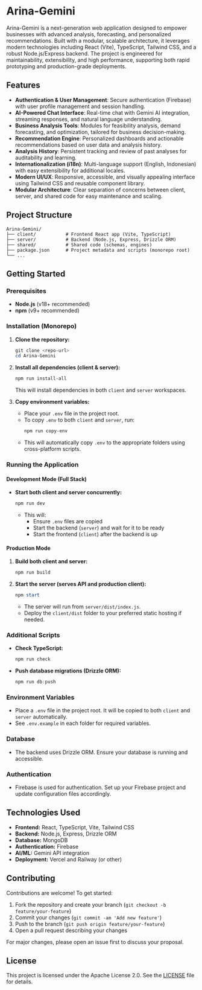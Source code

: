 # Arina-Gemini

Arina-Gemini is a next-generation web application designed to empower businesses with advanced analysis, forecasting, and personalized recommendations. Built with a modular, scalable architecture, it leverages modern technologies including React (Vite), TypeScript, Tailwind CSS, and a robust Node.js/Express backend. The project is engineered for maintainability, extensibility, and high performance, supporting both rapid prototyping and production-grade deployments.

## Features

- **Authentication & User Management**: Secure authentication (Firebase) with user profile management and session handling.
- **AI-Powered Chat Interface**: Real-time chat with Gemini AI integration, streaming responses, and natural language understanding.
- **Business Analysis Tools**: Modules for feasibility analysis, demand forecasting, and optimization, tailored for business decision-making.
- **Recommendation Engine**: Personalized dashboards and actionable recommendations based on user data and analysis history.
- **Analysis History**: Persistent tracking and review of past analyses for auditability and learning.
- **Internationalization (i18n)**: Multi-language support (English, Indonesian) with easy extensibility for additional locales.
- **Modern UI/UX**: Responsive, accessible, and visually appealing interface using Tailwind CSS and reusable component library.
- **Modular Architecture**: Clear separation of concerns between client, server, and shared code for easy maintenance and scaling.

## Project Structure

```
Arina-Gemini/
├── client/           # Frontend React app (Vite, TypeScript)
├── server/           # Backend (Node.js, Express, Drizzle ORM)
├── shared/           # Shared code (schemas, engines)
├── package.json      # Project metadata and scripts (monorepo root)
└── ...
```

## Getting Started

### Prerequisites
- **Node.js** (v18+ recommended)
- **npm** (v9+ recommended)

### Installation (Monorepo)

1. **Clone the repository:**
   ```powershell
   git clone <repo-url>
   cd Arina-Gemini
   ```
2. **Install all dependencies (client & server):**
   ```powershell
   npm run install-all
   ```
   This will install dependencies in both `client` and `server` workspaces.

3. **Copy environment variables:**
   - Place your `.env` file in the project root.
   - To copy `.env` to both `client` and `server`, run:
     ```powershell
     npm run copy-env
     ```
   - This will automatically copy `.env` to the appropriate folders using cross-platform scripts.

### Running the Application

#### Development Mode (Full Stack)
- **Start both client and server concurrently:**
  ```powershell
  npm run dev
  ```
  - This will:
    - Ensure `.env` files are copied
    - Start the backend (`server`) and wait for it to be ready
    - Start the frontend (`client`) after the backend is up

#### Production Mode
1. **Build both client and server:**
   ```powershell
   npm run build
   ```
2. **Start the server (serves API and production client):**
   ```powershell
   npm start
   ```
   - The server will run from `server/dist/index.js`.
   - Deploy the `client/dist` folder to your preferred static hosting if needed.

### Additional Scripts
- **Check TypeScript:**
  ```powershell
  npm run check
  ```
- **Push database migrations (Drizzle ORM):**
  ```powershell
  npm run db:push
  ```

### Environment Variables
- Place a `.env` file in the project root. It will be copied to both `client` and `server` automatically.
- See `.env.example` in each folder for required variables.

### Database
- The backend uses Drizzle ORM. Ensure your database is running and accessible.

### Authentication
- Firebase is used for authentication. Set up your Firebase project and update configuration files accordingly.

## Technologies Used

- **Frontend:** React, TypeScript, Vite, Tailwind CSS
- **Backend:** Node.js, Express, Drizzle ORM
- **Database:** MongoDB
- **Authentication:** Firebase
- **AI/ML:** Gemini API integration
- **Deployment:** Vercel and Railway (or other)

## Contributing

Contributions are welcome! To get started:
1. Fork the repository and create your branch (`git checkout -b feature/your-feature`)
2. Commit your changes (`git commit -am 'Add new feature'`)
3. Push to the branch (`git push origin feature/your-feature`)
4. Open a pull request describing your changes

For major changes, please open an issue first to discuss your proposal.

## License
This project is licensed under the Apache License 2.0. See the [LICENSE](LICENSE) file for details.
